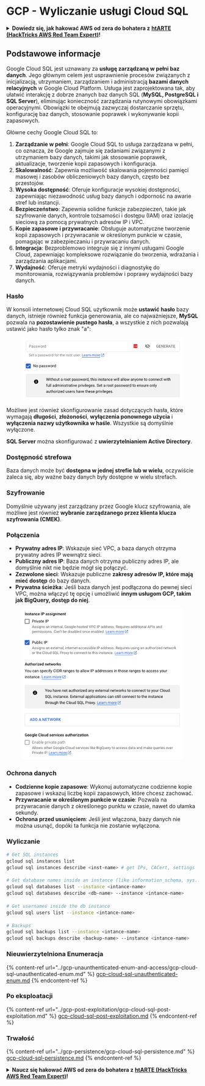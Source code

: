 # GCP - Wyliczanie usługi Cloud SQL

<details>

<summary><strong>Dowiedz się, jak hakować AWS od zera do bohatera z</strong> <a href="https://training.hacktricks.xyz/courses/arte"><strong>htARTE (HackTricks AWS Red Team Expert)</strong></a><strong>!</strong></summary>

Inne sposoby wsparcia HackTricks:

* Jeśli chcesz zobaczyć swoją **firmę reklamowaną w HackTricks** lub **pobrać HackTricks w formacie PDF**, sprawdź [**PLAN SUBSKRYPCJI**](https://github.com/sponsors/carlospolop)!
* Zdobądź [**oficjalne gadżety PEASS & HackTricks**](https://peass.creator-spring.com)
* Odkryj [**Rodzinę PEASS**](https://opensea.io/collection/the-peass-family), naszą kolekcję ekskluzywnych [**NFT**](https://opensea.io/collection/the-peass-family)
* **Dołącz do** 💬 [**grupy Discord**](https://discord.gg/hRep4RUj7f) lub [**grupy telegramowej**](https://t.me/peass) lub **śledź** mnie na **Twitterze** 🐦 [**@carlospolopm**](https://twitter.com/carlospolopm)**.**
* **Podziel się swoimi sztuczkami hakerskimi, przesyłając PR-y do** [**HackTricks**](https://github.com/carlospolop/hacktricks) i [**HackTricks Cloud**](https://github.com/carlospolop/hacktricks-cloud)
*
*
* repozytoria github.

</details>

## Podstawowe informacje

Google Cloud SQL jest uznawany za **usługę zarządzaną w pełni baz danych**. Jego głównym celem jest usprawnienie procesów związanych z inicjalizacją, utrzymaniem, zarządzaniem i administracją **bazami danych relacyjnych** w Google Cloud Platform. Usługa jest zaprojektowana tak, aby ułatwić interakcję z dobrze znanych baz danych SQL (**MySQL, PostgreSQL i SQL Server**), eliminując konieczność zarządzania rutynowymi obowiązkami operacyjnymi. Obowiązki te obejmują zazwyczaj dostarczanie sprzętu, konfigurację baz danych, stosowanie poprawek i wykonywanie kopii zapasowych.

Główne cechy Google Cloud SQL to:

1. **Zarządzanie w pełni**: Google Cloud SQL to usługa zarządzana w pełni, co oznacza, że Google zajmuje się zadaniami związanymi z utrzymaniem bazy danych, takimi jak stosowanie poprawek, aktualizacje, tworzenie kopii zapasowych i konfiguracja.
2. **Skalowalność**: Zapewnia możliwość skalowania pojemności pamięci masowej i zasobów obliczeniowych bazy danych, często bez przestojów.
3. **Wysoka dostępność**: Oferuje konfiguracje wysokiej dostępności, zapewniając niezawodność usług bazy danych i odporność na awarie stref lub instancji.
4. **Bezpieczeństwo**: Zapewnia solidne funkcje zabezpieczeń, takie jak szyfrowanie danych, kontrole tożsamości i dostępu (IAM) oraz izolację sieciową za pomocą prywatnych adresów IP i VPC.
5. **Kopie zapasowe i przywracanie**: Obsługuje automatyczne tworzenie kopii zapasowych i przywracanie w określonym punkcie w czasie, pomagając w zabezpieczaniu i przywracaniu danych.
6. **Integracja**: Bezproblemowo integruje się z innymi usługami Google Cloud, zapewniając kompleksowe rozwiązanie do tworzenia, wdrażania i zarządzania aplikacjami.
7. **Wydajność**: Oferuje metryki wydajności i diagnostykę do monitorowania, rozwiązywania problemów i poprawy wydajności bazy danych.

### Hasło

W konsoli internetowej Cloud SQL użytkownik może **ustawić** **hasło** bazy danych, istnieje również funkcja generowania, ale co najważniejsze, **MySQL** pozwala na **pozostawienie pustego hasła**, a wszystkie z nich pozwalają ustawić jako hasło tylko znak "a":

<figure><img src="../../../.gitbook/assets/image (1) (1) (1) (1) (1) (1) (1).png" alt=""><figcaption></figcaption></figure>

Możliwe jest również skonfigurowanie zasad dotyczących hasła, które wymagają **długości**, **złożoności**, **wyłączenia ponownego użycia** i **wyłączenia nazwy użytkownika w haśle**. Wszystkie są domyślnie wyłączone.

**SQL Server** można skonfigurować z **uwierzytelnianiem Active Directory**.

### Dostępność strefowa

Baza danych może być **dostępna w jednej strefie lub w wielu**, oczywiście zaleca się, aby ważne bazy danych były dostępne w wielu strefach.

### Szyfrowanie

Domyślnie używany jest zarządzany przez Google klucz szyfrowania, ale możliwe jest również **wybranie zarządzanego przez klienta klucza szyfrowania (CMEK)**.

### Połączenia

* **Prywatny adres IP**: Wskazuje sieć VPC, a baza danych otrzyma prywatny adres IP wewnątrz sieci.
* **Publiczny adres IP**: Baza danych otrzyma publiczny adres IP, ale domyślnie nikt nie będzie mógł się połączyć.
* **Zezwolone sieci**: Wskazuje publiczne **zakresy adresów IP, które mają mieć dostęp** do bazy danych.
* **Prywatna ścieżka**: Jeśli baza danych jest podłączona do pewnej sieci VPC, można włączyć tę opcję i umożliwić **innym usługom GCP, takim jak BigQuery, dostęp do niej**.

<figure><img src="../../../.gitbook/assets/image (1) (1) (1) (1) (1) (1) (1) (1).png" alt=""><figcaption></figcaption></figure>

### Ochrona danych

* **Codzienne kopie zapasowe**: Wykonuj automatyczne codzienne kopie zapasowe i wskazuj liczbę kopii zapasowych, które chcesz zachować.
* **Przywracanie w określonym punkcie w czasie**: Pozwala na przywracanie danych z określonego punktu w czasie, nawet do ułamka sekundy.
* **Ochrona przed usunięciem**: Jeśli jest włączona, bazy danych nie można usunąć, dopóki ta funkcja nie zostanie wyłączona.

### Wyliczanie
```bash
# Get SQL instances
gcloud sql instances list
gcloud sql instances describe <inst-name> # get IPs, CACert, settings

# Get database names inside an instance (like information_schema, sys...)
gcloud sql databases list --instance <intance-name>
gcloud sql databases describe <db-name> --instance <intance-name>

# Get usernames inside the db instance
gcloud sql users list --instance <intance-name>

# Backups
gcloud sql backups list --instance <intance-name>
gcloud sql backups describe <backup-name> --instance <intance-name>
```
### Nieuwierzytelniona Enumeracja

{% content-ref url="../gcp-unaunthenticated-enum-and-access/gcp-cloud-sql-unauthenticated-enum.md" %}
[gcp-cloud-sql-unauthenticated-enum.md](../gcp-unaunthenticated-enum-and-access/gcp-cloud-sql-unauthenticated-enum.md)
{% endcontent-ref %}

### Po eksploatacji

{% content-ref url="../gcp-post-exploitation/gcp-cloud-sql-post-exploitation.md" %}
[gcp-cloud-sql-post-exploitation.md](../gcp-post-exploitation/gcp-cloud-sql-post-exploitation.md)
{% endcontent-ref %}

### Trwałość

{% content-ref url="../gcp-persistence/gcp-cloud-sql-persistence.md" %}
[gcp-cloud-sql-persistence.md](../gcp-persistence/gcp-cloud-sql-persistence.md)
{% endcontent-ref %}

<details>

<summary><strong>Naucz się hakować AWS od zera do bohatera z</strong> <a href="https://training.hacktricks.xyz/courses/arte"><strong>htARTE (HackTricks AWS Red Team Expert)</strong></a><strong>!</strong></summary>

Inne sposoby wsparcia HackTricks:

* Jeśli chcesz zobaczyć swoją **firmę reklamowaną w HackTricks** lub **pobrać HackTricks w formacie PDF**, sprawdź [**PLAN SUBSKRYPCJI**](https://github.com/sponsors/carlospolop)!
* Zdobądź [**oficjalne gadżety PEASS & HackTricks**](https://peass.creator-spring.com)
* Odkryj [**Rodzinę PEASS**](https://opensea.io/collection/the-peass-family), naszą kolekcję ekskluzywnych [**NFT**](https://opensea.io/collection/the-peass-family)
* **Dołącz do** 💬 [**grupy Discord**](https://discord.gg/hRep4RUj7f) lub [**grupy telegramowej**](https://t.me/peass) lub **śledź** mnie na **Twitterze** 🐦 [**@carlospolopm**](https://twitter.com/carlospolopm)**.**
* **Podziel się swoimi trikami hakerskimi, przesyłając PR-y do** [**HackTricks**](https://github.com/carlospolop/hacktricks) i [**HackTricks Cloud**](https://github.com/carlospolop/hacktricks-cloud) github repos.

</details>
